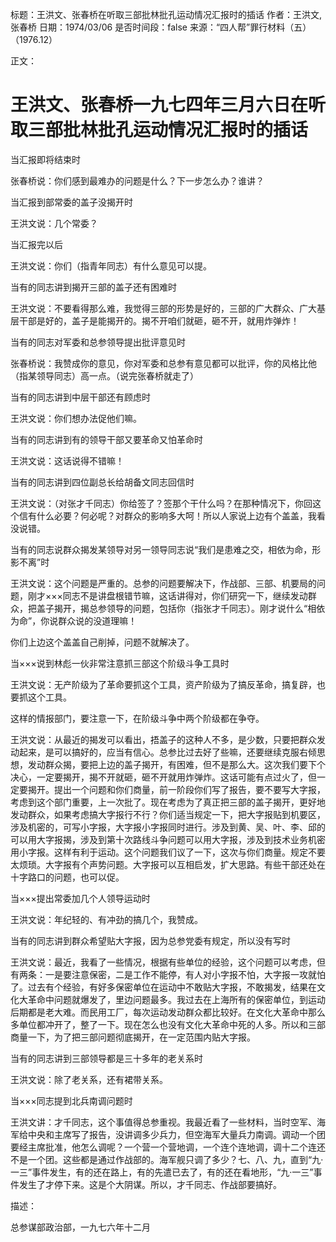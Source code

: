 标题：王洪文、张春桥在听取三部批林批孔运动情况汇报时的插话
作者：王洪文,张春桥
日期：1974/03/06
是否时间段：false
来源：“四人帮”罪行材料（五）（1976.12）

正文：

# 王洪文、张春桥一九七四年三月六日在听取三部批林批孔运动情况汇报时的插话

当汇报即将结束时

张春桥说：你们感到最难办的问题是什么？下一步怎么办？谁讲？

当汇报到部常委的盖子没揭开时

王洪文说：几个常委？

当汇报完以后

王洪文说：你们（指青年同志）有什么意见可以提。

当有的同志讲到揭开三部的盖子还有困难时

王洪文说：不要看得那么难，我觉得三部的形势是好的，三部的广大群众、广大基层干部是好的，盖子是能揭开的。揭不开咱们就砸，砸不开，就用炸弹炸！

当有的同志对军委和总参领导提出批评意见时

张春桥说：我赞成你的意见，你对军委和总参有意见都可以批评，你的风格比他（指某领导同志）高一点。（说完张春桥就走了）

当有的同志讲到中层干部还有顾虑时

王洪文说：你们想办法促他们嘛。

当有的同志讲到有的领导干部又要革命又怕革命时

王洪文说：这话说得不错嘛！

当有的同志讲到四位副总长给胡备文同志回信时

王洪文说：（对张才千同志）你给签了？签那个干什么吗？在那种情况下，你回这个信有什么必要？何必呢？对群众的影响多大呵！所以人家说上边有个盖盖，我看没说错。

当有的同志说群众揭发某领导对另一领导同志说“我们是患难之交，相依为命，形影不离”时

王洪文说：这个问题是严重的。总参的问题要解决下，作战部、三部、机要局的问题，刚才×××同志不是讲盘根错节嘛，这话讲得对，你们研究一下，继续发动群众，把盖子揭开，揭总参领导的问题，包括你（指张才千同志）。刚才说什么“相依为命”，你说群众说的没道理嘛！

你们上边这个盖盖自己削掉，问题不就解决了。

当×××说到林彪一伙非常注意抓三部这个阶级斗争工具时

王洪文说：无产阶级为了革命要抓这个工具，资产阶级为了搞反革命，搞复辟，也要抓这个工具。

这样的情报部门，要注意一下，在阶级斗争中两个阶级都在争夺。

王洪文说：从最近的揭发可以看出，捂盖子的这种人不多，是少数，只要把群众发动起来，是可以搞好的，应当有信心。总参比过去好了些嘛，还要继续克服右倾思想，发动群众揭，要把上边的盖子揭开，有困难，但不是那么大。这次我们要下个决心，一定要揭开，揭不开就砸，砸不开就用炸弹炸。这话可能有点过火了，但一定要揭开。提出一个问题和你们商量，前一阶段你们写了报告，要不要写大字报，考虑到这个部门重要，上一次批了。现在考虑为了真正把三部的盖子揭开，更好地发动群众，如果考虑搞大字报行不行？你们适当规定一下，把大字报贴到机要区，涉及机密的，可写小字报，大字报小字报同时进行。涉及到黄、吴、叶、李、邱的可以用大字报揭，涉及到第十次路线斗争问题可以用大字报，涉及到技术业务机密用小字报。这样有利于运动。这个问题我们议了一下，这次与你们商量。规定不要太烦琐。大字报有个声势问题。大字报可以互相启发，扩大思路。有些干部还处在十字路口的问题，也可以促。

当×××提出常委加几个人领导运动时

王洪文说：年纪轻的、有冲劲的搞几个，我赞成。

当有的同志讲到群众希望贴大字报，因为总参党委有规定，所以没有写时

王洪文说：最近，我看了一些情况，根据有些单位的经验，这个问题可以考虑，但有两条：一是要注意保密，二是工作不能停，有人对小字报不怕，大字报一攻就怕了。过去有个经验，有好多保密单位在运动中不敢贴大字报，不敢揭发，结果在文化大革命中问题就爆发了，里边问题最多。我过去在上海所有的保密单位，到运动后期都是老大难。而民用工厂，每次运动发动群众都比较好。在文化大革命中那么多单位都冲开了，整了一下。现在怎么也没有文化大革命中死的人多。所以和三部商量一下，为了把三部问题彻底揭开，在一定范围内贴大字报。

当有的同志讲到三部领导都是三十多年的老关系时

王洪文说：除了老关系，还有裙带关系。

当×××同志提到北兵南调问题时

王洪文讲：才千同志，这个事值得总参重视。我最近看了一些材料，当时空军、海军给中央和主席写了报告，没讲调多少兵力，但空海军大量兵力南调。调动一个团要经主席批准，他怎么调呢？一个营一个营地调，一个连个连地调，调十二个连还不是一个团。这些都是通过作战部的。海军舰只调了多少？七、八、九，直到“九·一三”事件发生，有的还在路上，有的先遣已去了，有的还在看地形，“九·一三”事件发生了才停下来。这是个大阴谋。所以，才千同志、作战部要搞好。

描述：

总参谋部政治部，一九七六年十二月

